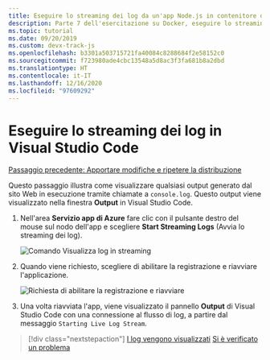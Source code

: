 ```yaml
---
title: Eseguire lo streaming dei log da un'app Node.js in contenitore da Visual Studio Code
description: Parte 7 dell'esercitazione su Docker, eseguire lo streaming dei log in Visual Studio Code
ms.topic: tutorial
ms.date: 09/20/2019
ms.custom: devx-track-js
ms.openlocfilehash: b3301a503715721fa40084c8288684f2e58152c0
ms.sourcegitcommit: f723980ade4cbc13548a5d8ac3f3fa681b8a2dbd
ms.translationtype: HT
ms.contentlocale: it-IT
ms.lasthandoff: 12/16/2020
ms.locfileid: "97609292"
---
```

# <a name="stream-logs-into-visual-studio-code"></a>Eseguire lo streaming dei log in Visual Studio Code

[Passaggio precedente: Apportare modifiche e ripetere la distribuzione](tutorial-vscode-docker-node-06.md)

Questo passaggio illustra come visualizzare qualsiasi output generato dal sito Web in esecuzione tramite chiamate a `console.log`. Questo output viene visualizzato nella finestra **Output** in Visual Studio Code.

1. Nell'area **Servizio app di Azure** fare clic con il pulsante destro del mouse sul nodo dell'app e scegliere **Start Streaming Logs** (Avvia lo streaming dei log).

    ![Comando Visualizza log in streaming](../../media/deploy-containers/stream-logs-command.png)

1. Quando viene richiesto, scegliere di abilitare la registrazione e riavviare l'applicazione.

    ![Richiesta di abilitare la registrazione e riavviare](../../media/deploy-azure/enable-restart.png)

1. Una volta riavviata l'app, viene visualizzato il pannello **Output** di Visual Studio Code con una connessione al flusso di log, a partire dal messaggio `Starting Live Log Stream`.

> [!div class="nextstepaction"]
> [I log vengono visualizzati](tutorial-vscode-docker-node-08.md) [Si è verificato un problema](https://www.research.net/r/PWZWZ52?tutorial=node-deployment-docker-extension&step=tailing-logs)
